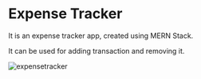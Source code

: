 # Expense Tracker

It is an expense tracker app, created using MERN Stack.

It can be used for adding transaction and removing it.

![expensetracker](https://github.com/piyushverma2001/Expense-Tracker/assets/76246211/11015c00-5657-4e3f-91a4-f9e8c2fb0eab)
